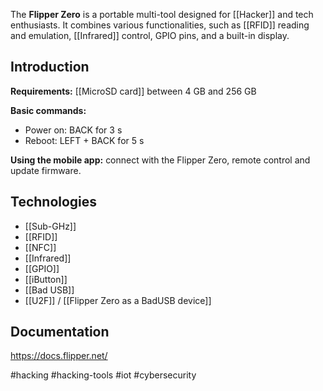 The **Flipper Zero** is a portable multi-tool designed for [[Hacker]] and tech enthusiasts. It combines various functionalities, such as [[RFID]] reading and emulation, [[Infrared]] control, GPIO pins, and a built-in display.
## Introduction

**Requirements:** [[MicroSD card]] between 4 GB and 256 GB

**Basic commands:**
- Power on: BACK for 3 s
- Reboot: LEFT + BACK for 5 s

**Using the mobile app:** connect with the Flipper Zero, remote control and update firmware.

## Technologies
- [[Sub-GHz]]
- [[RFID]]
- [[NFC]]
- [[Infrared]]
- [[GPIO]]
- [[iButton]]
- [[Bad USB]]
- [[U2F]] / [[Flipper Zero as a BadUSB device]]
## Documentation
https://docs.flipper.net/



#hacking #hacking-tools #iot #cybersecurity